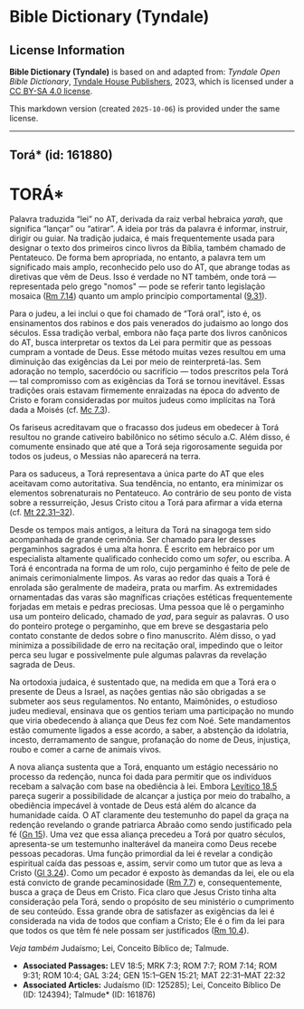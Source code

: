 # Bible Dictionary (Tyndale)

## License Information

**Bible Dictionary (Tyndale)** is based on and adapted from: _Tyndale Open Bible Dictionary_, [Tyndale House Publishers](https://tyndaleopenresources.com/), 2023, which is licensed under a [CC BY-SA 4.0 license](https://creativecommons.org/licenses/by-sa/4.0/legalcode.en).

This markdown version (created `2025-10-06`) is provided under the same license.



--------------------------------

## Torá* (id: 161880)

TORÁ\*
======

Palavra traduzida “lei” no AT, derivada da raiz verbal hebraica *yarah*, que significa “lançar” ou “atirar”. A ideia por trás da palavra é informar, instruir, dirigir ou guiar. Na tradição judaica, é mais frequentemente usada para designar o texto dos primeiros cinco livros da Bíblia, também chamado de Pentateuco. De forma bem apropriada, no entanto, a palavra tem um significado mais amplo, reconhecido pelo uso do AT, que abrange todas as diretivas que vêm de Deus. Isso é verdade no NT também, onde torá — representada pelo grego "nomos" — pode se referir tanto legislação mosaica ([Rm 7\.14](https://ref.ly/Rom7:14)) quanto um amplo princípio comportamental ([9\.31](https://ref.ly/Rom9:31)).

Para o judeu, a lei inclui o que foi chamado de “Torá oral”, isto é, os ensinamentos dos rabinos e dos pais venerados do judaísmo ao longo dos séculos. Essa tradição verbal, embora não faça parte dos livros canônicos do AT, busca interpretar os textos da Lei para permitir que as pessoas cumpram a vontade de Deus. Esse método muitas vezes resultou em uma diminuição das exigências da Lei por meio de reinterpretá\-las. Sem adoração no templo, sacerdócio ou sacrifício — todos prescritos pela Torá — tal compromisso com as exigências da Torá se tornou inevitável. Essas tradições orais estavam firmemente enraizadas na época do advento de Cristo e foram consideradas por muitos judeus como implícitas na Torá dada a Moisés (cf. [Mc 7\.3](https://ref.ly/Mark7:3)).

Os fariseus acreditavam que o fracasso dos judeus em obedecer à Torá resultou no grande cativeiro babilônico no sétimo século a.C. Além disso, é comumente ensinado que até que a Torá seja rigorosamente seguida por todos os judeus, o Messias não aparecerá na terra.

Para os saduceus, a Torá representava a única parte do AT que eles aceitavam como autoritativa. Sua tendência, no entanto, era minimizar os elementos sobrenaturais no Pentateuco. Ao contrário de seu ponto de vista sobre a ressurreição, Jesus Cristo citou a Torá para afirmar a vida eterna (cf. [Mt 22\.31–32](https://ref.ly/Matt22:31-Matt22:32)).

Desde os tempos mais antigos, a leitura da Torá na sinagoga tem sido acompanhada de grande cerimônia. Ser chamado para ler desses pergaminhos sagrados é uma alta honra. É escrito em hebraico por um especialista altamente qualificado conhecido como um *sofer*, ou escriba. A Torá é encontrada na forma de um rolo, cujo pergaminho é feito de pele de animais cerimonialmente limpos. As varas ao redor das quais a Torá é enrolada são geralmente de madeira, prata ou marfim. As extremidades ornamentadas das varas são magníficas criações estéticas frequentemente forjadas em metais e pedras preciosas. Uma pessoa que lê o pergaminho usa um ponteiro delicado, chamado de *yad*, para seguir as palavras. O uso do ponteiro protege o pergaminho, que em breve se desgastaria pelo contato constante de dedos sobre o fino manuscrito. Além disso, o yad minimiza a possibilidade de erro na recitação oral, impedindo que o leitor perca seu lugar e possivelmente pule algumas palavras da revelação sagrada de Deus.

Na ortodoxia judaica, é sustentado que, na medida em que a Torá era o presente de Deus a Israel, as nações gentias não são obrigadas a se submeter aos seus regulamentos. No entanto, Maimônides, o estudioso judeu medieval, ensinava que os gentios teriam uma participação no mundo que viria obedecendo à aliança que Deus fez com Noé. Sete mandamentos estão comumente ligados a esse acordo, a saber, a abstenção da idolatria, incesto, derramamento de sangue, profanação do nome de Deus, injustiça, roubo e comer a carne de animais vivos.

A nova aliança sustenta que a Torá, enquanto um estágio necessário no processo da redenção, nunca foi dada para permitir que os indivíduos recebam a salvação com base na obediência à lei. Embora [Levítico 18\.5](https://ref.ly/Lev18:5) pareça sugerir a possibilidade de alcançar a justiça por meio do trabalho, a obediência impecável à vontade de Deus está além do alcance da humanidade caída. O AT claramente deu testemunho do papel da graça na redenção revelando o grande patriarca Abraão como sendo justificado pela fé ([Gn 15](https://ref.ly/Gen15:1-Gen15:21)). Uma vez que essa aliança precedeu a Torá por quatro séculos, apresenta\-se um testemunho inalterável da maneira como Deus recebe pessoas pecadoras. Uma função primordial da lei é revelar a condição espiritual caída das pessoas e, assim, servir como um tutor que as leva a Cristo ([Gl 3\.24](https://ref.ly/Gal3:24)). Como um pecador é exposto às demandas da lei, ele ou ela está convicto de grande pecaminosidade ([Rm 7\.7](https://ref.ly/Rom7:7)) e, consequentemente, busca a graça de Deus em Cristo. Fica claro que Jesus Cristo tinha alta consideração pela Torá, sendo o propósito de seu ministério o cumprimento de seu conteúdo. Essa grande obra de satisfazer as exigências da lei é considerada na vida de todos que confiam a Cristo; Ele é o fim da lei para que todos os que têm fé nele possam ser justificados ([Rm 10\.4](https://ref.ly/Rom10:4)).

*Veja também* Judaísmo; Lei, Conceito Bíblico de; Talmude.

* **Associated Passages:** LEV 18:5; MRK 7:3; ROM 7:7; ROM 7:14; ROM 9:31; ROM 10:4; GAL 3:24; GEN 15:1–GEN 15:21; MAT 22:31–MAT 22:32
* **Associated Articles:** Judaísmo (ID: 125285); Lei, Conceito Bíblico De (ID: 124394); Talmude* (ID: 161876)

